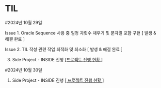 # TIL 

#2024년 10월 29일

Issue 1. Oracle Sequence 사용 중 일정 자릿수 채우기 및 문자열 포함 구현 [ 발생 & 해결 완료 ]

Issue 2. TIL 작성 관련 작업 최적화 및 최소화 [ 발생 & 해결 완료 ]

3. Side Project - INSIDE 진행 [[프로젝트 진행 현황 ]](https://github.com/SulHyunRyung/INSIDE/tree/main)

#2024년 10월 30일

1. Side Project - INSIDE 진행 [[ 프로젝트 진행 현황 ]](https://github.com/SulHyunRyung/INSIDE/tree/main)
